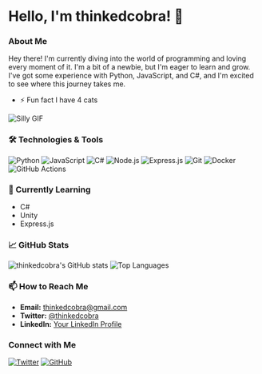 # Hello, I'm thinkedcobra! 👋


### About Me
Hey there! I'm currently diving into the world of programming and loving every moment of it. I'm a bit of a newbie, but I'm eager to learn and grow. I've got some experience with Python, JavaScript, and C#, and I'm excited to see where this journey takes me.
- ⚡ Fun fact I have 4 cats  

![Silly GIF](https://media.tenor.com/KA90qweWuTwAAAAM/vro-vro-cat.gif)

### 🛠️ Technologies & Tools
![Python](https://img.shields.io/badge/Python-3776AB?style=for-the-badge&logo=python&logoColor=white)
![JavaScript](https://img.shields.io/badge/JavaScript-F7DF1E?style=for-the-badge&logo=javascript&logoColor=black)
![C#](https://img.shields.io/badge/C%23-239120?style=for-the-badge&logo=c-sharp&logoColor=white)
![Node.js](https://img.shields.io/badge/Node.js-339933?style=for-the-badge&logo=nodedotjs&logoColor=white)
![Express.js](https://img.shields.io/badge/Express.js-000000?style=for-the-badge&logo=express&logoColor=white)
![Git](https://img.shields.io/badge/Git-F05032?style=for-the-badge&logo=git&logoColor=white)
![Docker](https://img.shields.io/badge/Docker-2496ED?style=for-the-badge&logo=docker&logoColor=white)
![GitHub Actions](https://img.shields.io/badge/GitHub_Actions-2088FF?style=for-the-badge&logo=github-actions&logoColor=white)

### 🌱 Currently Learning
- C#
- Unity
- Express.js

### 📈 GitHub Stats
![thinkedcobra's GitHub stats](https://github-readme-stats.vercel.app/api?username=thinkedcobra&show_icons=true&theme=radical)
![Top Languages](https://github-readme-stats.vercel.app/api/top-langs/?username=thinkedcobra&layout=compact&theme=radical)

### 📫 How to Reach Me
- **Email:** thinkedcobra@gmail.com
- **Twitter:** [@thinkedcobra](https://twitter.com/thinkedcobra)
- **LinkedIn:** [Your LinkedIn Profile](https://linkedin.com/in/yourprofile)

### Connect with Me
[![Twitter](https://img.shields.io/badge/Twitter-%231DA1F2.svg?style=for-the-badge&logo=Twitter&logoColor=white)](https://twitter.com/thinkedcobra)
[![GitHub](https://img.shields.io/badge/GitHub-%2312100E.svg?style=for-the-badge&logo=github&logoColor=white)](https://github.com/thinkedcobra)
